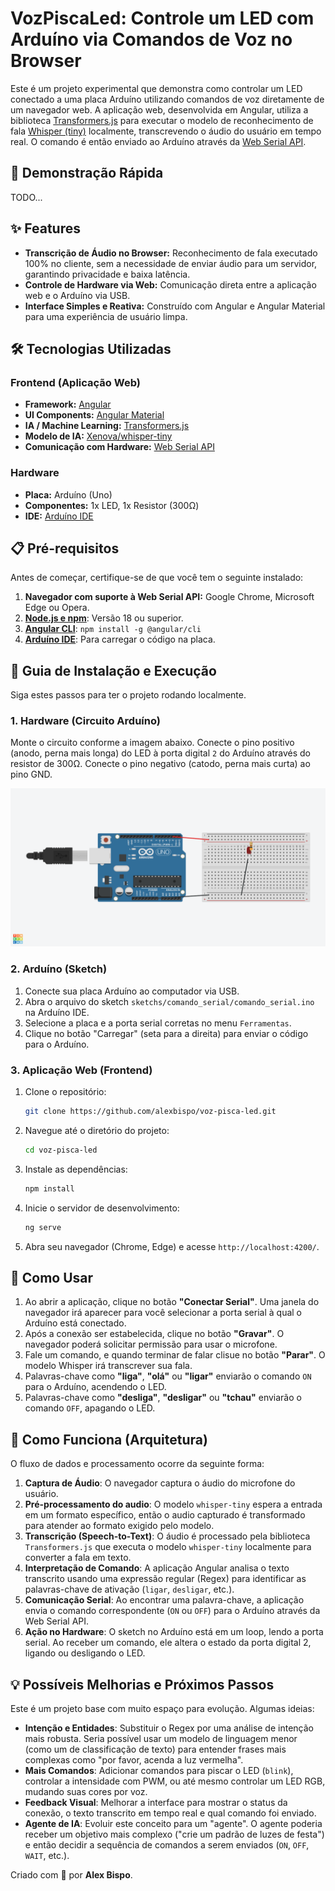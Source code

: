 # VozPiscaLed: Controle um LED com Arduíno via Comandos de Voz no Browser

Este é um projeto experimental que demonstra como controlar um LED conectado a uma placa Arduíno utilizando comandos de voz diretamente de um navegador web. A aplicação web, desenvolvida em Angular, utiliza a biblioteca [Transformers.js](https://huggingface.co/docs/transformers.js/index) para executar o modelo de reconhecimento de fala [Whisper (tiny)](https://huggingface.co/Xenova/whisper-tiny) localmente, transcrevendo o áudio do usuário em tempo real. O comando é então enviado ao Arduíno através da [Web Serial API](https://developer.mozilla.org/en-US/docs/Web/API/Web_Serial_API).

## 🎥 Demonstração Rápida

TODO...

## ✨ Features

  * **Transcrição de Áudio no Browser:** Reconhecimento de fala executado 100% no cliente, sem a necessidade de enviar áudio para um servidor, garantindo privacidade e baixa latência.
  * **Controle de Hardware via Web:** Comunicação direta entre a aplicação web e o Arduíno via USB.
  * **Interface Simples e Reativa:** Construído com Angular e Angular Material para uma experiência de usuário limpa.

## 🛠️ Tecnologias Utilizadas

### Frontend (Aplicação Web)

  * **Framework:** [Angular](https://angular.io/)
  * **UI Components:** [Angular Material](https://material.angular.io/)
  * **IA / Machine Learning:** [Transformers.js](https://huggingface.co/docs/transformers.js/index)
  * **Modelo de IA:** [Xenova/whisper-tiny](https://huggingface.co/Xenova/whisper-tiny)
  * **Comunicação com Hardware:** [Web Serial API](https://developer.mozilla.org/en-US/docs/Web/API/Web_Serial_API)

### Hardware

  * **Placa:** Arduíno (Uno)
  * **Componentes:** 1x LED, 1x Resistor (300Ω)
  * **IDE:** [Arduíno IDE](https://www.arduino.cc/en/software)

## 📋 Pré-requisitos

Antes de começar, certifique-se de que você tem o seguinte instalado:

1.  **Navegador com suporte à Web Serial API:** Google Chrome, Microsoft Edge ou Opera.
2.  **[Node.js e npm](https://nodejs.org/)**: Versão 18 ou superior.
3.  **[Angular CLI](https://angular.io/cli)**: `npm install -g @angular/cli`
4.  **[Arduíno IDE](https://www.arduino.cc/en/software)**: Para carregar o código na placa.

## 🚀 Guia de Instalação e Execução

Siga estes passos para ter o projeto rodando localmente.

### 1\. Hardware (Circuito Arduíno)

Monte o circuito conforme a imagem abaixo. Conecte o pino positivo (anodo, perna mais longa) do LED à porta digital `2` do Arduíno através do resistor de 300Ω. Conecte o pino negativo (catodo, perna mais curta) ao pino GND.

![alt blinking led](sketchs/bliking_led.png)


### 2\. Arduíno (Sketch)

1.  Conecte sua placa Arduíno ao computador via USB.
2.  Abra o arquivo do sketch `sketchs/comando_serial/comando_serial.ino` na Arduíno IDE.
3.  Selecione a placa e a porta serial corretas no menu `Ferramentas`.
4.  Clique no botão "Carregar" (seta para a direita) para enviar o código para o Arduíno.

### 3\. Aplicação Web (Frontend)

1.  Clone o repositório:

    ```bash
    git clone https://github.com/alexbispo/voz-pisca-led.git
    ```

2.  Navegue até o diretório do projeto:

    ```bash
    cd voz-pisca-led
    ```

3.  Instale as dependências:

    ```bash
    npm install
    ```

4.  Inicie o servidor de desenvolvimento:

    ```bash
    ng serve
    ```

5.  Abra seu navegador (Chrome, Edge) e acesse `http://localhost:4200/`.

## 🎤 Como Usar

1.  Ao abrir a aplicação, clique no botão **"Conectar Serial"**. Uma janela do navegador irá aparecer para você selecionar a porta serial à qual o Arduíno está conectado.
2.  Após a conexão ser estabelecida, clique no botão **"Gravar"**. O navegador poderá solicitar permissão para usar o microfone.
3.  Fale um comando, e quando terminar de falar clisue no botão **"Parar"**. O modelo Whisper irá transcrever sua fala.
4.  Palavras-chave como **"liga"**, **"olá"** ou **"ligar"** enviarão o comando `ON` para o Arduíno, acendendo o LED.
5.  Palavras-chave como **"desliga"**, **"desligar"** ou **"tchau"** enviarão o comando `OFF`, apagando o LED.

## 🧠 Como Funciona (Arquitetura)

O fluxo de dados e processamento ocorre da seguinte forma:

1.  **Captura de Áudio**: O navegador captura o áudio do microfone do usuário.
2.  **Pré-processamento do audio**: O modelo `whisper-tiny`  espera a entrada em um formato específico, então o audio capturado é transformado para atender ao formato exigido pelo modelo.
3.  **Transcrição (Speech-to-Text)**: O áudio é processado pela biblioteca `Transformers.js` que executa o modelo `whisper-tiny` localmente para converter a fala em texto.
4.  **Interpretação de Comando**: A aplicação Angular analisa o texto transcrito usando uma expressão regular (Regex) para identificar as palavras-chave de ativação (`ligar`, `desligar`, etc.).
5.  **Comunicação Serial**: Ao encontrar uma palavra-chave, a aplicação envia o comando correspondente (`ON` ou `OFF`) para o Arduíno através da Web Serial API.
6.  **Ação no Hardware**: O sketch no Arduíno está em um loop, lendo a porta serial. Ao receber um comando, ele altera o estado da porta digital 2, ligando ou desligando o LED.

## 💡 Possíveis Melhorias e Próximos Passos

Este é um projeto base com muito espaço para evolução. Algumas ideias:

  * **Intenção e Entidades**: Substituir o Regex por uma análise de intenção mais robusta. Seria possível usar um modelo de linguagem menor (como um de classificação de texto) para entender frases mais complexas como "por favor, acenda a luz vermelha".
  * **Mais Comandos**: Adicionar comandos para piscar o LED (`blink`), controlar a intensidade com PWM, ou até mesmo controlar um LED RGB, mudando suas cores por voz.
  * **Feedback Visual**: Melhorar a interface para mostrar o status da conexão, o texto transcrito em tempo real e qual comando foi enviado.
  * **Agente de IA**: Evoluir este conceito para um "agente". O agente poderia receber um objetivo mais complexo ("crie um padrão de luzes de festa") e então decidir a sequência de comandos a serem enviados (`ON`, `OFF`, `WAIT`, etc.).

Criado com 🧠 por **Alex Bispo**.
